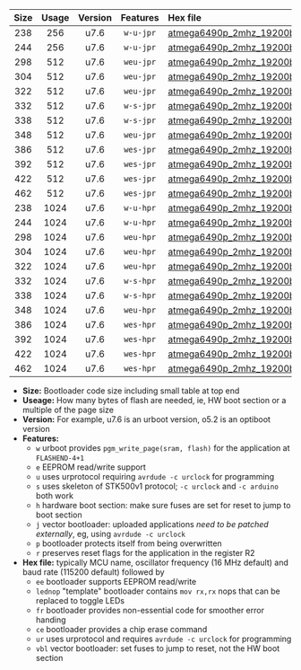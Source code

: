 |Size|Usage|Version|Features|Hex file|
|:-:|:-:|:-:|:-:|:--|
|238|256|u7.6|`w-u-jpr`|[atmega6490p_2mhz_19200bps_ur_vbl.hex](https://raw.githubusercontent.com/stefanrueger/urboot/main/atmega6490p_2mhz_19200bps_ur_vbl.hex)|
|244|256|u7.6|`w-u-jpr`|[atmega6490p_2mhz_19200bps_lednop_ur_vbl.hex](https://raw.githubusercontent.com/stefanrueger/urboot/main/atmega6490p_2mhz_19200bps_lednop_ur_vbl.hex)|
|298|512|u7.6|`weu-jpr`|[atmega6490p_2mhz_19200bps_ee_ur_vbl.hex](https://raw.githubusercontent.com/stefanrueger/urboot/main/atmega6490p_2mhz_19200bps_ee_ur_vbl.hex)|
|304|512|u7.6|`weu-jpr`|[atmega6490p_2mhz_19200bps_ee_lednop_ur_vbl.hex](https://raw.githubusercontent.com/stefanrueger/urboot/main/atmega6490p_2mhz_19200bps_ee_lednop_ur_vbl.hex)|
|322|512|u7.6|`weu-jpr`|[atmega6490p_2mhz_19200bps_ee_lednop_fr_ur_vbl.hex](https://raw.githubusercontent.com/stefanrueger/urboot/main/atmega6490p_2mhz_19200bps_ee_lednop_fr_ur_vbl.hex)|
|332|512|u7.6|`w-s-jpr`|[atmega6490p_2mhz_19200bps_vbl.hex](https://raw.githubusercontent.com/stefanrueger/urboot/main/atmega6490p_2mhz_19200bps_vbl.hex)|
|338|512|u7.6|`w-s-jpr`|[atmega6490p_2mhz_19200bps_lednop_vbl.hex](https://raw.githubusercontent.com/stefanrueger/urboot/main/atmega6490p_2mhz_19200bps_lednop_vbl.hex)|
|348|512|u7.6|`weu-jpr`|[atmega6490p_2mhz_19200bps_ee_lednop_fr_ce_ur_vbl.hex](https://raw.githubusercontent.com/stefanrueger/urboot/main/atmega6490p_2mhz_19200bps_ee_lednop_fr_ce_ur_vbl.hex)|
|386|512|u7.6|`wes-jpr`|[atmega6490p_2mhz_19200bps_ee_vbl.hex](https://raw.githubusercontent.com/stefanrueger/urboot/main/atmega6490p_2mhz_19200bps_ee_vbl.hex)|
|392|512|u7.6|`wes-jpr`|[atmega6490p_2mhz_19200bps_ee_lednop_vbl.hex](https://raw.githubusercontent.com/stefanrueger/urboot/main/atmega6490p_2mhz_19200bps_ee_lednop_vbl.hex)|
|422|512|u7.6|`wes-jpr`|[atmega6490p_2mhz_19200bps_ee_lednop_fr_vbl.hex](https://raw.githubusercontent.com/stefanrueger/urboot/main/atmega6490p_2mhz_19200bps_ee_lednop_fr_vbl.hex)|
|462|512|u7.6|`wes-jpr`|[atmega6490p_2mhz_19200bps_ee_lednop_fr_ce_vbl.hex](https://raw.githubusercontent.com/stefanrueger/urboot/main/atmega6490p_2mhz_19200bps_ee_lednop_fr_ce_vbl.hex)|
|238|1024|u7.6|`w-u-hpr`|[atmega6490p_2mhz_19200bps_ur.hex](https://raw.githubusercontent.com/stefanrueger/urboot/main/atmega6490p_2mhz_19200bps_ur.hex)|
|244|1024|u7.6|`w-u-hpr`|[atmega6490p_2mhz_19200bps_lednop_ur.hex](https://raw.githubusercontent.com/stefanrueger/urboot/main/atmega6490p_2mhz_19200bps_lednop_ur.hex)|
|298|1024|u7.6|`weu-hpr`|[atmega6490p_2mhz_19200bps_ee_ur.hex](https://raw.githubusercontent.com/stefanrueger/urboot/main/atmega6490p_2mhz_19200bps_ee_ur.hex)|
|304|1024|u7.6|`weu-hpr`|[atmega6490p_2mhz_19200bps_ee_lednop_ur.hex](https://raw.githubusercontent.com/stefanrueger/urboot/main/atmega6490p_2mhz_19200bps_ee_lednop_ur.hex)|
|322|1024|u7.6|`weu-hpr`|[atmega6490p_2mhz_19200bps_ee_lednop_fr_ur.hex](https://raw.githubusercontent.com/stefanrueger/urboot/main/atmega6490p_2mhz_19200bps_ee_lednop_fr_ur.hex)|
|332|1024|u7.6|`w-s-hpr`|[atmega6490p_2mhz_19200bps.hex](https://raw.githubusercontent.com/stefanrueger/urboot/main/atmega6490p_2mhz_19200bps.hex)|
|338|1024|u7.6|`w-s-hpr`|[atmega6490p_2mhz_19200bps_lednop.hex](https://raw.githubusercontent.com/stefanrueger/urboot/main/atmega6490p_2mhz_19200bps_lednop.hex)|
|348|1024|u7.6|`weu-hpr`|[atmega6490p_2mhz_19200bps_ee_lednop_fr_ce_ur.hex](https://raw.githubusercontent.com/stefanrueger/urboot/main/atmega6490p_2mhz_19200bps_ee_lednop_fr_ce_ur.hex)|
|386|1024|u7.6|`wes-hpr`|[atmega6490p_2mhz_19200bps_ee.hex](https://raw.githubusercontent.com/stefanrueger/urboot/main/atmega6490p_2mhz_19200bps_ee.hex)|
|392|1024|u7.6|`wes-hpr`|[atmega6490p_2mhz_19200bps_ee_lednop.hex](https://raw.githubusercontent.com/stefanrueger/urboot/main/atmega6490p_2mhz_19200bps_ee_lednop.hex)|
|422|1024|u7.6|`wes-hpr`|[atmega6490p_2mhz_19200bps_ee_lednop_fr.hex](https://raw.githubusercontent.com/stefanrueger/urboot/main/atmega6490p_2mhz_19200bps_ee_lednop_fr.hex)|
|462|1024|u7.6|`wes-hpr`|[atmega6490p_2mhz_19200bps_ee_lednop_fr_ce.hex](https://raw.githubusercontent.com/stefanrueger/urboot/main/atmega6490p_2mhz_19200bps_ee_lednop_fr_ce.hex)|

- **Size:** Bootloader code size including small table at top end
- **Useage:** How many bytes of flash are needed, ie, HW boot section or a multiple of the page size
- **Version:** For example, u7.6 is an urboot version, o5.2 is an optiboot version
- **Features:**
  + `w` urboot provides `pgm_write_page(sram, flash)` for the application at `FLASHEND-4+1`
  + `e` EEPROM read/write support
  + `u` uses urprotocol requiring `avrdude -c urclock` for programming
  + `s` uses skeleton of STK500v1 protocol; `-c urclock` and `-c arduino` both work
  + `h` hardware boot section: make sure fuses are set for reset to jump to boot section
  + `j` vector bootloader: uploaded applications *need to be patched externally*, eg, using `avrdude -c urclock`
  + `p` bootloader protects itself from being overwritten
  + `r` preserves reset flags for the application in the register R2
- **Hex file:** typically MCU name, oscillator frequency (16 MHz default) and baud rate (115200 default) followed by
  + `ee` bootloader supports EEPROM read/write
  + `lednop` "template" bootloader contains `mov rx,rx` nops that can be replaced to toggle LEDs
  + `fr` bootloader provides non-essential code for smoother error handing
  + `ce` bootloader provides a chip erase command
  + `ur` uses urprotocol and requires `avrdude -c urclock` for programming
  + `vbl` vector bootloader: set fuses to jump to reset, not the HW boot section

